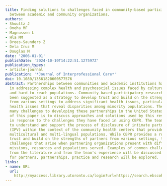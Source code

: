 ```yaml
---
title: Finding solutions to challenges faced in community-based participatory research
  between academic and community organizations.
authors:
- Shoultz J
- Oneha MF
- Magnussen L
- Hla MM
- Brees-Saunders Z
- Dela Cruz M
- Douglas M
date: '2006-01-01'
publishDate: '2024-10-10T14:22:51.127597Z'
publication_types:
- article-journal
publication: '*Journal of Interprofessional Care*'
doi: 10.1080/13561820600577576
abstract: Partnerships between communities and academic institutions have been vital
  in addressing complex health and psychosocial issues faced by culturally diverse
  and hard-to-reach populations. Community-based participatory research (CBPR) has
  been suggested as a strategy to develop trust and build on the strengths of partners
  from various settings to address significant health issues, particularly those persistent
  health issues that reveal disparities among minority populations. There have been
  many challenges to developing these partnerships in the United States. The purpose
  of this paper is to discuss approaches and solutions used by this research team
  in response to the challenges they have faced in using CBPR. The team uses CBPR
  to understand and support the process of disclosure of intimate partner violence
  (IPV) within the context of the community health centers that provide services for
  multicultural and multi-lingual populations. While CBPR provides a route to develop
  trust and build on the strengths of partners from various settings, there are multiple
  challenges that arise when partnering organizations present with different infrastructures,
  missions, resources and populations served. Examples of common challenges and solutions
  from the literature and from the team's experience will be discussed. Implications
  for partners, partnerships, practice and research will be explored.
links:
- name: URL
  url: 
    http://myaccess.library.utoronto.ca/login?url=https://search.ebscohost.com/login.aspx?direct=true&db=cin20&AN=106313888&site=ehost-live
---
```

